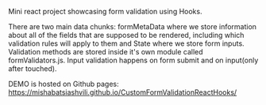 Mini react project showcasing form validation using Hooks.

There are two main data chunks: formMetaData where we store information about all of the fields that are supposed to be rendered, including which validation rules will apply to them and State where we store form inputs. Validation methods are stored inside it's own module called formValidators.js. Input validation happens on form submit and on input(only after touched).

DEMO is hosted on Github pages: https://mishabatsiashvili.github.io/CustomFormValidationReactHooks/
